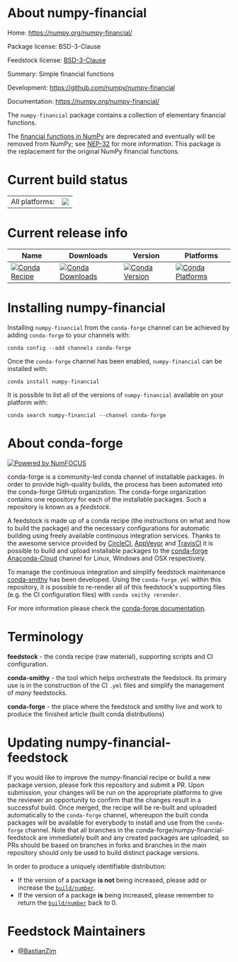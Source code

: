 About numpy-financial
=====================

Home: https://numpy.org/numpy-financial/

Package license: BSD-3-Clause

Feedstock license: [BSD-3-Clause](https://github.com/conda-forge/numpy-financial-feedstock/blob/master/LICENSE.txt)

Summary: Simple financial functions

Development: https://github.com/numpy/numpy-financial

Documentation: https://numpy.org/numpy-financial/

The `numpy-financial` package contains a collection of elementary financial functions.

The [financial functions in NumPy](https://numpy.org/doc/1.17/reference/routines.financial.html)
are deprecated and eventually will be removed from NumPy; see
[NEP-32](https://numpy.org/neps/nep-0032-remove-financial-functions.html) for more information.
This package is the replacement for the original NumPy financial functions.


Current build status
====================


<table><tr><td>All platforms:</td>
    <td>
      <a href="https://dev.azure.com/conda-forge/feedstock-builds/_build/latest?definitionId=11867&branchName=master">
        <img src="https://dev.azure.com/conda-forge/feedstock-builds/_apis/build/status/numpy-financial-feedstock?branchName=master">
      </a>
    </td>
  </tr>
</table>

Current release info
====================

| Name | Downloads | Version | Platforms |
| --- | --- | --- | --- |
| [![Conda Recipe](https://img.shields.io/badge/recipe-numpy--financial-green.svg)](https://anaconda.org/conda-forge/numpy-financial) | [![Conda Downloads](https://img.shields.io/conda/dn/conda-forge/numpy-financial.svg)](https://anaconda.org/conda-forge/numpy-financial) | [![Conda Version](https://img.shields.io/conda/vn/conda-forge/numpy-financial.svg)](https://anaconda.org/conda-forge/numpy-financial) | [![Conda Platforms](https://img.shields.io/conda/pn/conda-forge/numpy-financial.svg)](https://anaconda.org/conda-forge/numpy-financial) |

Installing numpy-financial
==========================

Installing `numpy-financial` from the `conda-forge` channel can be achieved by adding `conda-forge` to your channels with:

```
conda config --add channels conda-forge
```

Once the `conda-forge` channel has been enabled, `numpy-financial` can be installed with:

```
conda install numpy-financial
```

It is possible to list all of the versions of `numpy-financial` available on your platform with:

```
conda search numpy-financial --channel conda-forge
```


About conda-forge
=================

[![Powered by NumFOCUS](https://img.shields.io/badge/powered%20by-NumFOCUS-orange.svg?style=flat&colorA=E1523D&colorB=007D8A)](http://numfocus.org)

conda-forge is a community-led conda channel of installable packages.
In order to provide high-quality builds, the process has been automated into the
conda-forge GitHub organization. The conda-forge organization contains one repository
for each of the installable packages. Such a repository is known as a *feedstock*.

A feedstock is made up of a conda recipe (the instructions on what and how to build
the package) and the necessary configurations for automatic building using freely
available continuous integration services. Thanks to the awesome service provided by
[CircleCI](https://circleci.com/), [AppVeyor](https://www.appveyor.com/)
and [TravisCI](https://travis-ci.com/) it is possible to build and upload installable
packages to the [conda-forge](https://anaconda.org/conda-forge)
[Anaconda-Cloud](https://anaconda.org/) channel for Linux, Windows and OSX respectively.

To manage the continuous integration and simplify feedstock maintenance
[conda-smithy](https://github.com/conda-forge/conda-smithy) has been developed.
Using the ``conda-forge.yml`` within this repository, it is possible to re-render all of
this feedstock's supporting files (e.g. the CI configuration files) with ``conda smithy rerender``.

For more information please check the [conda-forge documentation](https://conda-forge.org/docs/).

Terminology
===========

**feedstock** - the conda recipe (raw material), supporting scripts and CI configuration.

**conda-smithy** - the tool which helps orchestrate the feedstock.
                   Its primary use is in the construction of the CI ``.yml`` files
                   and simplify the management of *many* feedstocks.

**conda-forge** - the place where the feedstock and smithy live and work to
                  produce the finished article (built conda distributions)


Updating numpy-financial-feedstock
==================================

If you would like to improve the numpy-financial recipe or build a new
package version, please fork this repository and submit a PR. Upon submission,
your changes will be run on the appropriate platforms to give the reviewer an
opportunity to confirm that the changes result in a successful build. Once
merged, the recipe will be re-built and uploaded automatically to the
`conda-forge` channel, whereupon the built conda packages will be available for
everybody to install and use from the `conda-forge` channel.
Note that all branches in the conda-forge/numpy-financial-feedstock are
immediately built and any created packages are uploaded, so PRs should be based
on branches in forks and branches in the main repository should only be used to
build distinct package versions.

In order to produce a uniquely identifiable distribution:
 * If the version of a package **is not** being increased, please add or increase
   the [``build/number``](https://conda.io/docs/user-guide/tasks/build-packages/define-metadata.html#build-number-and-string).
 * If the version of a package **is** being increased, please remember to return
   the [``build/number``](https://conda.io/docs/user-guide/tasks/build-packages/define-metadata.html#build-number-and-string)
   back to 0.

Feedstock Maintainers
=====================

* [@BastianZim](https://github.com/BastianZim/)

